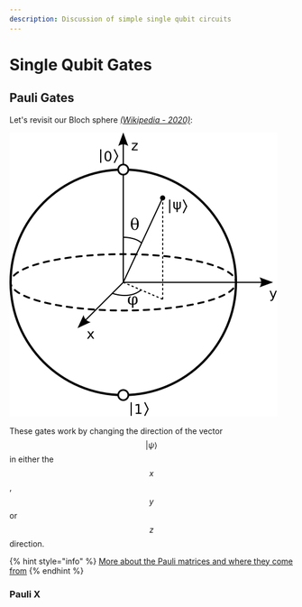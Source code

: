 ```yaml
---
description: Discussion of simple single qubit circuits
---
```


# Single Qubit Gates

## Pauli Gates

Let's revisit our Bloch sphere [_\(Wikipedia - 2020\)_](quantum-circuit-summary/quantum-circuit-references.md#diagram-of-the-bloch-sphere):

![A diagram of the Bloch sphere](../.gitbook/assets/bloch_sphere.svg)

These gates work by changing the direction of the vector $$|\psi\rangle$$ in either the $$x$$, $$y$$ or $$z$$ direction.

{% hint style="info" %}
[More about the Pauli matrices and where they come from](https://en.wikiversity.org/wiki/Pauli_matrices)
{% endhint %}

### Pauli X



